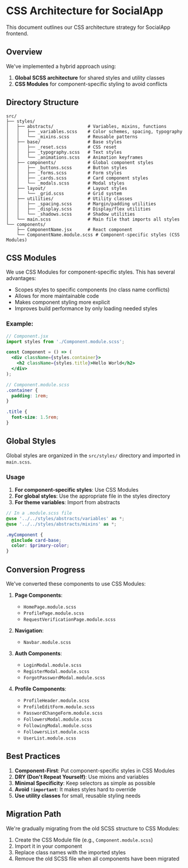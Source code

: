# CSS Architecture for SocialApp

This document outlines our CSS architecture strategy for SocialApp frontend.

## Overview

We've implemented a hybrid approach using:
1. **Global SCSS architecture** for shared styles and utility classes
2. **CSS Modules** for component-specific styling to avoid conflicts

## Directory Structure

```
src/
├── styles/
│   ├── abstracts/             # Variables, mixins, functions
│   │   ├── _variables.scss    # Color schemes, spacing, typography
│   │   └── _mixins.scss       # Reusable patterns
│   ├── base/                  # Base styles
│   │   ├── _reset.scss        # CSS reset
│   │   ├── _typography.scss   # Text styles
│   │   └── _animations.scss   # Animation keyframes
│   ├── components/            # Global component styles
│   │   ├── _buttons.scss      # Button styles
│   │   ├── _forms.scss        # Form styles
│   │   ├── _cards.scss        # Card component styles
│   │   └── _modals.scss       # Modal styles
│   ├── layout/                # Layout styles
│   │   └── _grid.scss         # Grid system
│   ├── utilities/             # Utility classes
│   │   ├── _spacing.scss      # Margin/padding utilities
│   │   ├── _display.scss      # Display/flex utilities
│   │   └── _shadows.scss      # Shadow utilities
│   └── main.scss              # Main file that imports all styles
└── components/
    ├── ComponentName.jsx      # React component
    └── ComponentName.module.scss # Component-specific styles (CSS Modules)
```

## CSS Modules

We use CSS Modules for component-specific styles. This has several advantages:
- Scopes styles to specific components (no class name conflicts)
- Allows for more maintainable code
- Makes component styling more explicit
- Improves build performance by only loading needed styles

### Example:

```jsx
// Component.jsx
import styles from './Component.module.scss';

const Component = () => (
  <div className={styles.container}>
    <h2 className={styles.title}>Hello World</h2>
  </div>
);
```

```scss
// Component.module.scss
.container {
  padding: 1rem;
}

.title {
  font-size: 1.5rem;
}
```

## Global Styles

Global styles are organized in the `src/styles/` directory and imported in `main.scss`.

### Usage

1. **For component-specific styles**: Use CSS Modules
2. **For global styles**: Use the appropriate file in the styles directory
3. **For theme variables**: Import from abstracts

```scss
// In a .module.scss file
@use '../../styles/abstracts/variables' as *;
@use '../../styles/abstracts/mixins' as *;

.myComponent {
  @include card-base;
  color: $primary-color;
}
```

## Conversion Progress

We've converted these components to use CSS Modules:

1. **Page Components**:
   - `HomePage.module.scss`
   - `ProfilePage.module.scss`
   - `RequestVerificationPage.module.scss`
   
2. **Navigation**:
   - `Navbar.module.scss`
   
3. **Auth Components**:
   - `LoginModal.module.scss`
   - `RegisterModal.module.scss`
   - `ForgotPasswordModal.module.scss`
   
4. **Profile Components**:
   - `ProfileHeader.module.scss`
   - `ProfileEditForm.module.scss`
   - `PasswordChangeForm.module.scss`
   - `FollowersModal.module.scss`
   - `FollowingModal.module.scss`
   - `FollowersList.module.scss`
   - `UserList.module.scss`

## Best Practices

1. **Component-First**: Put component-specific styles in CSS Modules
2. **DRY (Don't Repeat Yourself)**: Use mixins and variables
3. **Minimal Specificity**: Keep selectors as simple as possible
4. **Avoid `!important`**: It makes styles hard to override
5. **Use utility classes** for small, reusable styling needs

## Migration Path

We're gradually migrating from the old SCSS structure to CSS Modules:

1. Create the CSS Module file (e.g., `Component.module.scss`)
2. Import it in your component
3. Replace class names with the imported styles
4. Remove the old SCSS file when all components have been migrated
